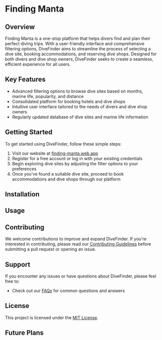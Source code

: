 # Finding Manta

## Overview

Finding Manta is a one-stop platform that helps divers find and plan their perfect diving trips. With a user-friendly interface and comprehensive filtering options, DiveFinder aims to streamline the process of selecting a dive site, booking accommodations, and reserving dive shops. Designed for both divers and dive shop owners, DiveFinder seeks to create a seamless, efficient experience for all users.

## Key Features

- Advanced filtering options to browse dive sites based on months, marine life, popularity, and distance
- Consolidated platform for booking hotels and dive shops
- Intuitive user interface tailored to the needs of divers and dive shop owners
- Regularly updated database of dive sites and marine life information

## Getting Started

To get started using DiveFinder, follow these simple steps:

1. Visit our website at [finding-manta.web.app](https://finding-manta.web.app/)
2. Register for a free account or log in with your existing credentials
3. Begin exploring dive sites by adjusting the filter options to your preferences
4. Once you've found a suitable dive site, proceed to book accommodations and dive shops through our platform

## Installation

## Usage

## Contributing

We welcome contributions to improve and expand DiveFinder. If you're interested in contributing, please read our [Contributing Guidelines](CONTRIBUTING.md) before submitting a pull request or opening an issue.

## Support

If you encounter any issues or have questions about DiveFinder, please feel free to:

- Check out our [FAQs](FAQ.md) for common questions and answers

## License

This project is licensed under the [MIT License](LICENSE.md).

## Future Plans
